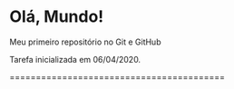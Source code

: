# Olá, Mundo!

Meu primeiro repositório no Git e GitHub

Tarefa inicializada em 06/04/2020.

=========================================
